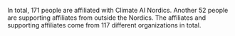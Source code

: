 In total, 171 people are affiliated with Climate AI Nordics. Another 52 people are supporting affiliates from outside the Nordics. The affiliates and supporting affiliates come from 117 different organizations in total.
